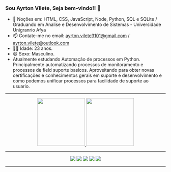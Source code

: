 ### Sou Ayrton Vilete, Seja bem-vindo!! 👋

- 🌱 Noções em: HTML, CSS, JavaScript, Node, Python, SQL e SQLite / Graduando em Analise e Desenvolvimento de Sistemas - Universidade Unigranrio Afya
- 📫 Contate-me no email: ayrton.vilete3101@gmail.com / ayrton.vilete@outlook.com
- 🧔🏻 Idade: 23 anos.
- 😄 Sexo: Masculino.
- Atualmente estudando Automação de processos em Python. Principalmente automatizando processos de monitoramento e processos de field suporte basicos.
  Aproveitando para obter novas certificações e conhecimentos gerais em suporte e desenvolvimento e como podemos unificar processos para facilidade de suporte ao usuario.
<hr>
<div align="center">
  <a href="https://github.com/AyrtonVilete">
  <img height="150em" src="https://github-readme-stats.vercel.app/api?username=AyrtonVilete&theme=radical&show_icons=true"/>
  <img height="150em" src="https://github-readme-stats.vercel.app/api/top-langs/?username=AyrtonVilete&layout=compact&langs_count=7&theme=radical"/>
</div>
<hr>
<div align="center">
  <a href="https://instagram.com/ayrtonvilete" target="_blank"><img src="https://img.shields.io/badge/-Instagram-%23E4405F?style=for-the-badge&logo=instagram&logoColor=white" target="_blank"></a>
 	<a href="https://www.twitch.tv/Urtoon" target="_blank"><img src="https://img.shields.io/badge/Twitch-9146FF?style=for-the-badge&logo=twitch&logoColor=white" target="_blank"></a>
  <a href = "mailto:ayrton.vilete3101@gmail.com"><img src="https://img.shields.io/badge/-Gmail-%23333?style=for-the-badge&logo=gmail&logoColor=white" target="_blank"></a>
  <a href = "mailto:ayrton.vilete@outlook.com"><img src="https://img.shields.io/badge/-Gmail-%23333?style=for-the-badge&logo=gmail&logoColor=white" target="_blank"></a>
  <a href="https://www.linkedin.com/in/ayrton-vilete" target="_blank"><img src="https://img.shields.io/badge/-LinkedIn-%230077B5?style=for-the-badge&logo=linkedin&logoColor=white" target="_blank"></a>
<hr>
</div>


